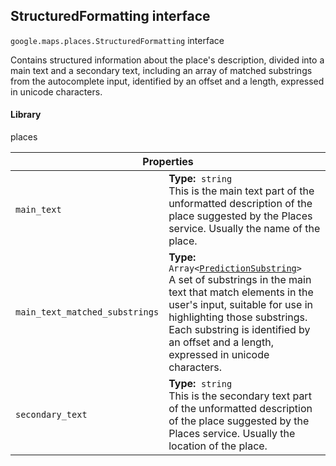 <h2 id="StructuredFormatting"> StructuredFormatting interface </h2><p>
<code><span itemprop="path">google.maps.places</span>.<span itemprop="name">StructuredFormatting</span></code>
interface
</p><p>Contains structured information about the place's description, divided into a main text and a secondary text, including an array of matched substrings from the autocomplete input, identified by an offset and a length, expressed in unicode characters.</p><h4>Library</h4><p>places</p><div class="devsite-table-wrapper"><table class="properties responsive" summary="interface StructuredFormatting - Properties">
<thead>
<tr><th colspan="2">Properties</th>
</tr></thead>
<tbody>
<tr id="StructuredFormatting.main_text">
<td><code><span>main_text</span></code></td>
<td><div><strong>Type:</strong>&nbsp; <code>string</code></div>
<div class="desc">This is the main text part of the unformatted description of the place suggested by the Places service. Usually the name of the place.</div></td>
</tr>
<tr id="StructuredFormatting.main_text_matched_substrings">
<td><code><span>main_text_matched_substrings</span></code></td>
<td><div><strong>Type:</strong>&nbsp; <code>Array&lt;<a href="https://github.com/amenadiel/google-maps-documentation/blob/master/docs/PredictionSubstring.md">PredictionSubstring</a>&gt;</code></div>
<div class="desc">A set of substrings in the main text that match elements in the user's input, suitable for use in highlighting those substrings. Each substring is identified by an offset and a length, expressed in unicode characters.</div></td>
</tr>
<tr id="StructuredFormatting.secondary_text">
<td><code><span>secondary_text</span></code></td>
<td><div><strong>Type:</strong>&nbsp; <code>string</code></div>
<div class="desc">This is the secondary text part of the unformatted description of the place suggested by the Places service. Usually the location of the place.</div></td>
</tr>
</tbody>
</table></div>